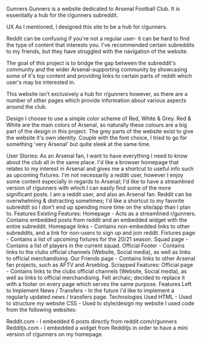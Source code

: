
Gunners
Gunners is a website dedicated to Arsenal Football Club. It is essentially a hub for the r/gunners subreddit.

UX
As I mentioned, I designed this site to be a hub for r/gunners.

Reddit can be confusing if you're not a regular user- it can be hard to find the type of content that interests you. I've recommended certain subreddits to my friends, but they have struggled with the navigation of the website.

The goal of this project is to bridge the gap between the subreddit's community and the wider Arsenal-supporting community by showcasing some of it's top content and providing links to certain parts of reddit which user's may be interested in.

This website isn't exclusively a hub for r/gunners however, as there are a number of other pages which provide information about various aspects around the club.

Design
I choose to use a simple color scheme of Red, White & Grey. Red & White are the main colors of Arsenal, so naturally these colours are a big part of the design in this project. The grey parts of the website exist to give the website it's own identity. Couple with the font choice, I tried to go for something 'very Arsenal' but quite sleek at the same time.

User Stories:
As an Arsenal fan, I want to have everything I need to know about the club all in the same place.
I'd like a browser homepage that relates to my interest in Arsenal and gives me a shortcut to useful info such as upcoming fixtures.
I'm not necessarily a reddit user, however I enjoy some content especially in regards to Arsenal; I'd like to have a streamlined version of r/gunners with which I can easily find some of the more significant posts.
I am a reddit user, and also an Arsenal fan. Reddit can be overwhelming & distracting sometimes; I'd like a shortcut to my favorite subreddit so I don't end up spending more time on the site/app than I plan to.
Features
Existing Features:
Homepage - Acts as a streamlined r/gunners. Contains embedded posts from reddit and an embedded widget with the entire subreddit.
Homepage links - Contains non-embedded links to other subreddits, and a link for non-users to sign up and join reddit.
Fixtures page - Contains a list of upcoming fixtures for the 20/21 season.
Squad page - Contains a list of players in the current squad.
Official Footer - Contains links to the clubs official channels (Website, Social media), as well as links to official merchandising.
Our Friends page - Contains links to other Arsenal fan projects, such as AFTV and Arseblog.
Scrapped Features:
Official page - Contains links to the clubs official channels (Website, Social media), as well as links to official merchandising. Felt archaic; decided to replace it with a footer on every page which serves the same purpose.
Features Left to Implement
News / Transfers - In the future i'd like to implement a regularly updated news / transfers page.
Technologies Used
HTML - Used to structure my website
CSS - Used to style/design my website
I used code from the following websites:

Reddit.com - I embedded 6 posts directly from reddit.com/r/gunners
Redditjs.com - I embedded a widget from Redditjs in order to have a mini version of r/gunners on my homepage.